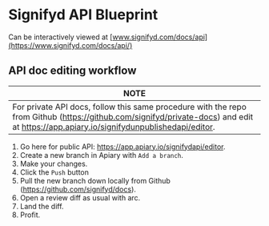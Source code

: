 # Signifyd API Blueprint
Can be interactively viewed at [www.signifyd.com/docs/api](https://www.signifyd.com/docs/api/)

## API doc editing workflow

| NOTE |
| ---- |
| For private API docs, follow this same procedure with the repo from Github (<https://github.com/signifyd/private-docs>) and edit at <https://app.apiary.io/signifydunpublishedapi/editor>.

1. Go here for public API: <https://app.apiary.io/signifydapi/editor>.
2. Create a new branch in Apiary with `Add a branch`.
3. Make your changes.
4. Click the `Push` button
5. Pull the new branch down locally from Github (<https://github.com/signifyd/docs>).
6. Open a review diff as usual with arc.
7. Land the diff.
8. Profit.